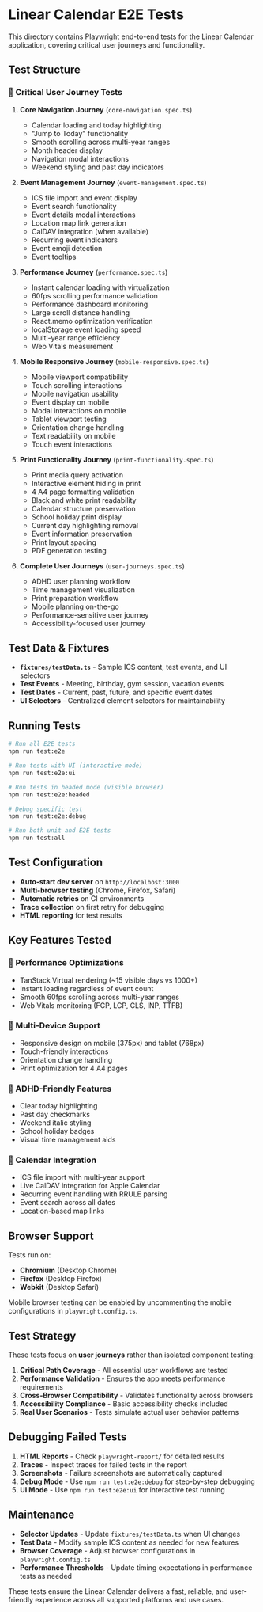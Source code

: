 # Linear Calendar E2E Tests

This directory contains Playwright end-to-end tests for the Linear Calendar application, covering critical user journeys and functionality.

## Test Structure

### 🎯 Critical User Journey Tests

1. **Core Navigation Journey** (`core-navigation.spec.ts`)
   - Calendar loading and today highlighting
   - "Jump to Today" functionality
   - Smooth scrolling across multi-year ranges
   - Month header display
   - Navigation modal interactions
   - Weekend styling and past day indicators

2. **Event Management Journey** (`event-management.spec.ts`)
   - ICS file import and event display
   - Event search functionality
   - Event details modal interactions
   - Location map link generation
   - CalDAV integration (when available)
   - Recurring event indicators
   - Event emoji detection
   - Event tooltips

3. **Performance Journey** (`performance.spec.ts`)
   - Instant calendar loading with virtualization
   - 60fps scrolling performance validation
   - Performance dashboard monitoring
   - Large scroll distance handling
   - React.memo optimization verification
   - localStorage event loading speed
   - Multi-year range efficiency
   - Web Vitals measurement

4. **Mobile Responsive Journey** (`mobile-responsive.spec.ts`)
   - Mobile viewport compatibility
   - Touch scrolling interactions
   - Mobile navigation usability
   - Event display on mobile
   - Modal interactions on mobile
   - Tablet viewport testing
   - Orientation change handling
   - Text readability on mobile
   - Touch event interactions

5. **Print Functionality Journey** (`print-functionality.spec.ts`)
   - Print media query activation
   - Interactive element hiding in print
   - 4 A4 page formatting validation
   - Black and white print readability
   - Calendar structure preservation
   - School holiday print display
   - Current day highlighting removal
   - Event information preservation
   - Print layout spacing
   - PDF generation testing

6. **Complete User Journeys** (`user-journeys.spec.ts`)
   - ADHD user planning workflow
   - Time management visualization
   - Print preparation workflow
   - Mobile planning on-the-go
   - Performance-sensitive user journey
   - Accessibility-focused user journey

## Test Data & Fixtures

- **`fixtures/testData.ts`** - Sample ICS content, test events, and UI selectors
- **Test Events** - Meeting, birthday, gym session, vacation events
- **Test Dates** - Current, past, future, and specific event dates
- **UI Selectors** - Centralized element selectors for maintainability

## Running Tests

```bash
# Run all E2E tests
npm run test:e2e

# Run tests with UI (interactive mode)
npm run test:e2e:ui

# Run tests in headed mode (visible browser)
npm run test:e2e:headed

# Debug specific test
npm run test:e2e:debug

# Run both unit and E2E tests
npm run test:all
```

## Test Configuration

- **Auto-start dev server** on `http://localhost:3000`
- **Multi-browser testing** (Chrome, Firefox, Safari)
- **Automatic retries** on CI environments
- **Trace collection** on first retry for debugging
- **HTML reporting** for test results

## Key Features Tested

### 🚀 Performance Optimizations
- TanStack Virtual rendering (~15 visible days vs 1000+)
- Instant loading regardless of event count
- Smooth 60fps scrolling across multi-year ranges
- Web Vitals monitoring (FCP, LCP, CLS, INP, TTFB)

### 📱 Multi-Device Support  
- Responsive design on mobile (375px) and tablet (768px)
- Touch-friendly interactions
- Orientation change handling
- Print optimization for 4 A4 pages

### 🎨 ADHD-Friendly Features
- Clear today highlighting
- Past day checkmarks
- Weekend italic styling
- School holiday badges
- Visual time management aids

### 📅 Calendar Integration
- ICS file import with multi-year support
- Live CalDAV integration for Apple Calendar
- Recurring event handling with RRULE parsing
- Event search across all dates
- Location-based map links

## Browser Support

Tests run on:
- **Chromium** (Desktop Chrome)
- **Firefox** (Desktop Firefox)  
- **Webkit** (Desktop Safari)

Mobile browser testing can be enabled by uncommenting the mobile configurations in `playwright.config.ts`.

## Test Strategy

These tests focus on **user journeys** rather than isolated component testing:

1. **Critical Path Coverage** - All essential user workflows are tested
2. **Performance Validation** - Ensures the app meets performance requirements
3. **Cross-Browser Compatibility** - Validates functionality across browsers
4. **Accessibility Compliance** - Basic accessibility checks included
5. **Real User Scenarios** - Tests simulate actual user behavior patterns

## Debugging Failed Tests

1. **HTML Reports** - Check `playwright-report/` for detailed results
2. **Traces** - Inspect traces for failed tests in the report
3. **Screenshots** - Failure screenshots are automatically captured
4. **Debug Mode** - Use `npm run test:e2e:debug` for step-by-step debugging
5. **UI Mode** - Use `npm run test:e2e:ui` for interactive test running

## Maintenance

- **Selector Updates** - Update `fixtures/testData.ts` when UI changes
- **Test Data** - Modify sample ICS content as needed for new features
- **Browser Coverage** - Adjust browser configurations in `playwright.config.ts`
- **Performance Thresholds** - Update timing expectations in performance tests as needed

These tests ensure the Linear Calendar delivers a fast, reliable, and user-friendly experience across all supported platforms and use cases.